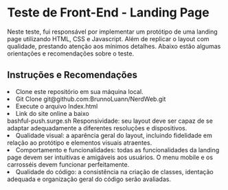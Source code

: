 # Teste de Front-End - Landing Page
Neste teste, fui responsável por implementar um protótipo de uma landing page utilizando HTML, CSS e Javascript. Além de replicar o layout com qualidade, prestando atenção aos mínimos detalhes. Abaixo estão algumas orientações e recomendações sobre o teste.

## Instruções e Recomendações
<li>
Clone este repositório em sua máquina local.
</li>
<li>
Git Clone git@github.com:BrunnoLuann/NerdWeb.git
</li>
<li>
Execute o arquivo Index.html
</li>
<li>
Link do site online a baixo
</li
<li>
bashful-push.surge.sh
</li
## Critérios de Avaliação

<li>
Responsividade: seu layout deve ser capaz de se adaptar adequadamente a diferentes resoluções e dispositivos.
</li>
<li>
Qualidade visual: a aparência geral do layout, incluindo fidelidade em relação ao protótipo e elementos visuais atraentes.
</li>
<li>
Comportamento e funcionalidades: todas as funcionalidades da landing page devem ser intuitivas e amigáveis aos usuários. O menu mobile e os carrosséis devem funcionar perfeitamente.
</li>
<li>
Qualidade do código: a consistência na criação de classes, identação adequada e organização geral do código serão avaliadas.
</li>


